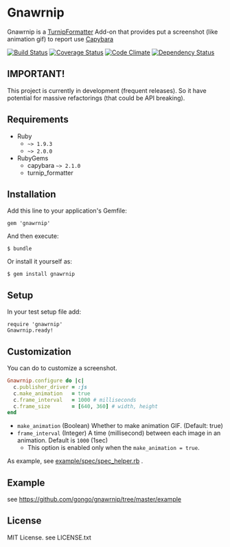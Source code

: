 # Gnawrnip

Gnawrnip is a [TurnipFormatter](https://github.com/gongo/turnip_formatter) Add-on that provides put a screenshot (like animation gif) to report use [Capybara](https://github.com/jnicklas/capybara)

[![Build Status](https://travis-ci.org/gongo/gnawrnip.png?branch=master)](https://travis-ci.org/gongo/gnawrnip)
[![Coverage Status](https://coveralls.io/repos/gongo/gnawrnip/badge.png?branch=master)](https://coveralls.io/r/gongo/gnawrnip)
[![Code Climate](https://codeclimate.com/github/gongo/gnawrnip.png)](https://codeclimate.com/github/gongo/gnawrnip)
[![Dependency Status](https://gemnasium.com/gongo/gnawrnip.png)](https://gemnasium.com/gongo/gnawrnip)

## IMPORTANT!

This project is currently in development (frequent releases).
So it have potential for massive refactorings (that could be API breaking).


## Requirements

* Ruby
    * `~> 1.9.3`
    * `~> 2.0.0`
* RubyGems
    * capybara `~> 2.1.0`
    * turnip_formatter

## Installation

Add this line to your application's Gemfile:

    gem 'gnawrnip'

And then execute:

    $ bundle

Or install it yourself as:

    $ gem install gnawrnip

## Setup

In your test setup file add:

    require 'gnawrnip'
    Gnawrnip.ready!

## Customization

You can do to customize a screenshot.

```ruby
Gnawrnip.configure do |c|
  c.publisher_driver = :js
  c.make_animation   = true
  c.frame_interval   = 1000 # milliseconds
  c.frame_size       = [640, 360] # width, height
end
```

* `make_animation` (Boolean) Whether to make animation GIF. (Default: true)
* `frame_interval` (Integer) A time (millisecond) between each image in an animation. Default is `1000` (1sec)
    * This option is enabled only when the `make_animation = true`.

As example, see [example/spec/spec_helper.rb](https://github.com/gongo/gnawrnip/tree/master/example/spec/spec_helper.rb) .

## Example

see https://github.com/gongo/gnawrnip/tree/master/example

## License

MIT License. see LICENSE.txt
